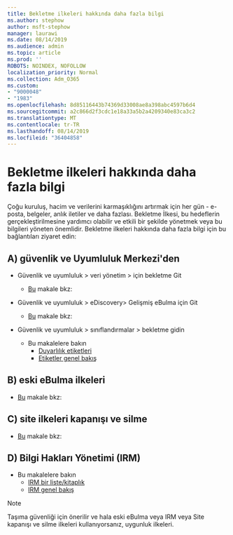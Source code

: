 ```yaml
---
title: Bekletme ilkeleri hakkında daha fazla bilgi
ms.author: stephow
author: msft-stephow
manager: laurawi
ms.date: 08/14/2019
ms.audience: admin
ms.topic: article
ms.prod: ''
ROBOTS: NOINDEX, NOFOLLOW
localization_priority: Normal
ms.collection: Adm_O365
ms.custom:
- "9000048"
- "1983"
ms.openlocfilehash: 8d85116443b74369d33008ae8a398abc4597b6d4
ms.sourcegitcommit: a2c866d2f3cdc1e18a33a5b2a4209340e83ca3c2
ms.translationtype: MT
ms.contentlocale: tr-TR
ms.lasthandoff: 08/14/2019
ms.locfileid: "36404858"
---
```

# <a name="more-info-about-retention-policies"></a>Bekletme ilkeleri hakkında daha fazla bilgi

Çoğu kuruluş, hacim ve verilerini karmaşıklığını artırmak için her gün - e-posta, belgeler, anlık iletiler ve daha fazlası. Bekletme İlkesi, bu hedeflerin gerçekleştirilmesine yardımcı olabilir ve etkili bir şekilde yönetmek veya bu bilgileri yöneten önemlidir. Bekletme ilkeleri hakkında daha fazla bilgi için bu bağlantıları ziyaret edin:

## <a name="a-from-security-and-compliance-center"></a>A) güvenlik ve Uyumluluk Merkezi'den

- Güvenlik ve uyumluluk > veri yönetim > için bekletme Git
  - [Bu](https://docs.microsoft.com/en-us/office365/securitycompliance/retention-policies) makale bkz:

- Güvenlik ve uyumluluk > eDiscovery> Gelişmiş eBulma için Git 
  - [Bu](https://docs.microsoft.com/en-us/office365/securitycompliance/ediscovery-cases) makale bkz:

- Güvenlik ve uyumluluk > sınıflandırmalar > bekletme gidin
  - Bu makalelere bakın
    - [Duyarlılık etiketleri](https://docs.microsoft.com/en-us/office365/securitycompliance/sensitivity-labels)
    - [Etiketler genel bakış](https://docs.microsoft.com/en-us/office365/securitycompliance/labels)

## <a name="b-legacy-ediscovery-policies"></a>B) eski eBulma ilkeleri

- [Bu](https://support.office.com/en-us/article/Set-up-an-eDiscovery-Center-in-SharePoint-Online-A18F8975-AA7F-43B4-A7D6-001D14744D8E) makale bkz:

## <a name="c-site-closure-and-deletion-policies"></a>C) site ilkeleri kapanışı ve silme

- [Bu](https://support.office.com/en-us/article/Use-policies-for-site-closure-and-deletion-A8280D82-27FD-48C5-9ADF-8A5431208BA5) makale bkz:  

## <a name="d-information-rights-management-irm"></a>D) Bilgi Hakları Yönetimi (IRM)

- Bu makalelere bakın
  - [IRM bir liste/kitaplık](https://support.office.com/en-us/article/apply-information-rights-management-to-a-list-or-library-3bdb5c4e-94fc-4741-b02f-4e7cc3c54aa1)
  - [IRM genel bakış](https://support.office.com/en-us/article/create-and-apply-information-management-policies-eb501fe9-2ef6-4150-945a-65a6451ee9e9)

> [!Note]
> Taşıma güvenliği için önerilir ve hala eski eBulma veya IRM veya Site kapanışı ve silme ilkeleri kullanıyorsanız, uygunluk ilkeleri.

